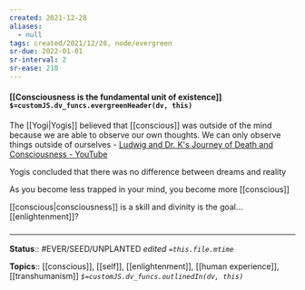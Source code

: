 ```yaml
---
created: 2021-12-28 
aliases:
  - null
tags: created/2021/12/28, node/evergreen
sr-due: 2022-01-01
sr-interval: 2
sr-ease: 210
---
```


#### [[Consciousness is the fundamental unit of existence]] `$=customJS.dv_funcs.evergreenHeader(dv, this)`
 
The [[Yogi|Yogis]] believed that [[conscious]] was outside of the mind because we are able to observe our own thoughts. We can only observe things outside of ourselves - [Ludwig and Dr. K's Journey of Death and Consciousness - YouTube](https://youtu.be/CHzOedHm_kM?t=3214)

Yogis concluded that there was no difference between dreams and reality

As you become less trapped in your mind, you become more [[conscious]]

[[conscious|consciousness]] is a skill and divinity is the goal... [[enlightenment]]?

### <hr class="footnote"/>

**Status**:: #EVER/SEED/UNPLANTED
*edited `=this.file.mtime`*

**Topics**:: [[conscious]], [[self]], [[enlightenment]], [[human experience]], [[transhumanism]]
*`$=customJS.dv_funcs.outlinedIn(dv, this)`*
